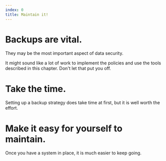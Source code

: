 ```yaml
---
index: 0
title: Maintain it!
---
```

# Backups are vital.

They may be the most important aspect of data security.

It might sound like a lot of work to implement the policies and use the tools described in this chapter. Don't let that put you off. 

# Take the time.

Setting up a backup strategy does take time at first, but it is well worth the effort.

# Make it easy for yourself to maintain. 

Once you have a system in place, it is much easier to keep going.